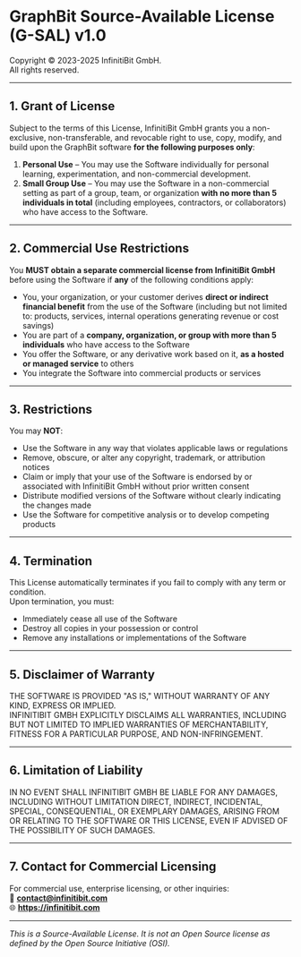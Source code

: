 # GraphBit Source-Available License (G-SAL) v1.0

Copyright © 2023-2025 InfinitiBit GmbH.  
All rights reserved.

---

## 1. Grant of License

Subject to the terms of this License, InfinitiBit GmbH grants you a non-exclusive, non-transferable, and revocable right to use, copy, modify, and build upon the GraphBit software **for the following purposes only**:

1. **Personal Use** – You may use the Software individually for personal learning, experimentation, and non-commercial development.
2. **Small Group Use** – You may use the Software in a non-commercial setting as part of a group, team, or organization **with no more than 5 individuals in total** (including employees, contractors, or collaborators) who have access to the Software.

---

## 2. Commercial Use Restrictions

You **MUST obtain a separate commercial license from InfinitiBit GmbH** before using the Software if **any** of the following conditions apply:

- You, your organization, or your customer derives **direct or indirect financial benefit** from the use of the Software (including but not limited to: products, services, internal operations generating revenue or cost savings)
- You are part of a **company, organization, or group with more than 5 individuals** who have access to the Software
- You offer the Software, or any derivative work based on it, **as a hosted or managed service** to others
- You integrate the Software into commercial products or services

---

## 3. Restrictions

You may **NOT**:

- Use the Software in any way that violates applicable laws or regulations
- Remove, obscure, or alter any copyright, trademark, or attribution notices
- Claim or imply that your use of the Software is endorsed by or associated with InfinitiBit GmbH without prior written consent
- Distribute modified versions of the Software without clearly indicating the changes made
- Use the Software for competitive analysis or to develop competing products

---

## 4. Termination

This License automatically terminates if you fail to comply with any term or condition.  
Upon termination, you must:
- Immediately cease all use of the Software
- Destroy all copies in your possession or control
- Remove any installations or implementations of the Software

---

## 5. Disclaimer of Warranty

THE SOFTWARE IS PROVIDED "AS IS," WITHOUT WARRANTY OF ANY KIND, EXPRESS OR IMPLIED.  
INFINITIBIT GMBH EXPLICITLY DISCLAIMS ALL WARRANTIES, INCLUDING BUT NOT LIMITED TO IMPLIED WARRANTIES OF MERCHANTABILITY, FITNESS FOR A PARTICULAR PURPOSE, AND NON-INFRINGEMENT.

---

## 6. Limitation of Liability

IN NO EVENT SHALL INFINITIBIT GMBH BE LIABLE FOR ANY DAMAGES, INCLUDING WITHOUT LIMITATION DIRECT, INDIRECT, INCIDENTAL, SPECIAL, CONSEQUENTIAL, OR EXEMPLARY DAMAGES, ARISING FROM OR RELATING TO THE SOFTWARE OR THIS LICENSE, EVEN IF ADVISED OF THE POSSIBILITY OF SUCH DAMAGES.

---

## 7. Contact for Commercial Licensing

For commercial use, enterprise licensing, or other inquiries:  
📧 **contact@infinitibit.com**  
🌐 **https://infinitibit.com**

---

*This is a Source-Available License. It is not an Open Source license as defined by the Open Source Initiative (OSI).*
